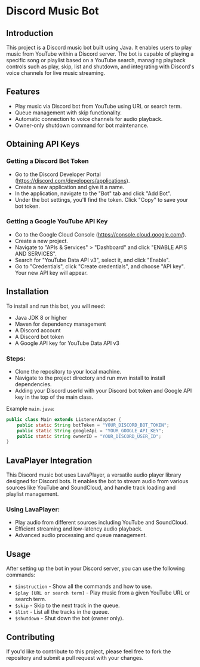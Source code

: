 # Discord Music Bot

## Introduction
This project is a Discord music bot built using Java. It enables users to play music from YouTube within a Discord server. The bot is capable of playing a specific song or playlist based on a YouTube search, managing playback controls such as play, skip, list and shutdown, and integrating with Discord's voice channels for live music streaming.

## Features
- Play music via Discord bot from YouTube using URL or search term.
- Queue management with skip functionality.
- Automatic connection to voice channels for audio playback.
- Owner-only shutdown command for bot maintenance.

## Obtaining API Keys
### Getting a Discord Bot Token
- Go to the Discord Developer Portal (https://discord.com/developers/applications).
- Create a new application and give it a name.
- In the application, navigate to the "Bot" tab and click "Add Bot".
- Under the bot settings, you'll find the token. Click "Copy" to save your bot token.
  
### Getting a Google YouTube API Key
- Go to the Google Cloud Console (https://console.cloud.google.com/).
- Create a new project.
- Navigate to "APIs & Services" > "Dashboard" and click "ENABLE APIS AND SERVICES".
- Search for "YouTube Data API v3", select it, and click "Enable".
- Go to "Credentials", click "Create credentials", and choose "API key". Your new API key will appear.

## Installation
To install and run this bot, you will need:

- Java JDK 8 or higher
- Maven for dependency management
- A Discord account
- A Discord bot token
- A Google API key for YouTube Data API v3

### Steps:
- Clone the repository to your local machine.
- Navigate to the project directory and run mvn install to install dependencies.
- Adding your Discord userId with your Discord bot token and Google API key in the top of the main class.

Example `main.java`:
```java
public class Main extends ListenerAdapter {
    public static String botToken = "YOUR_DISCORD_BOT_TOKEN";
    public static String googleApi = "YOUR_GOOGLE_API_KEY";
    public static String ownerID = "YOUR_DISCORD_USER_ID";
}
```

## LavaPlayer Integration
This Discord music bot uses LavaPlayer, a versatile audio player library designed for Discord bots. It enables the bot to stream audio from various sources like YouTube and SoundCloud, and handle track loading and playlist management.

### Using LavaPlayer:
- Play audio from different sources including YouTube and SoundCloud.
- Efficient streaming and low-latency audio playback.
- Advanced audio processing and queue management.

## Usage
After setting up the bot in your Discord server, you can use the following commands:
- `$instruction` - Show all the commands and how to use.
- `$play [URL or search term]` - Play music from a given YouTube URL or search term.
- `$skip` - Skip to the next track in the queue.
- `$list` - List all the tracks in the queue.
- `$shutdown` - Shut down the bot (owner only).

## Contributing
If you'd like to contribute to this project, please feel free to fork the repository and submit a pull request with your changes.

